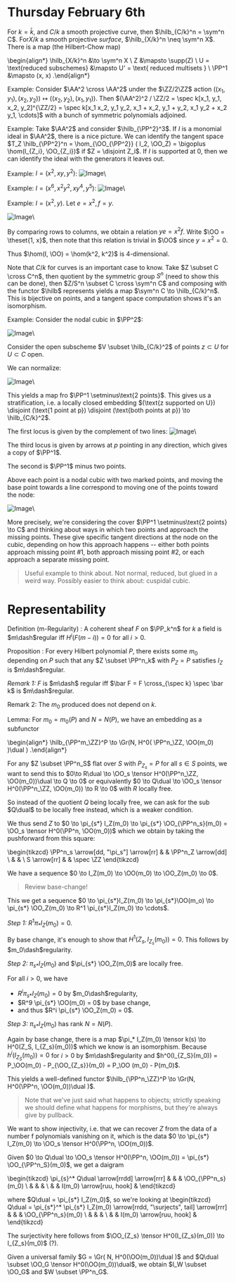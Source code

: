# Thursday February 6th

For $k=\bar k$, and $C/k$ a smooth projective curve, then $\hilb_{C/k}^n = \sym^n C$.
For$X/k$ a smooth projective  *surface*, $\hilb_{X/k}^n \neq \sym^n X$.
There is a map (the Hilbert-Chow map)

\begin{align*}
\hilb_{X/k}^n &\to \sym^n X \\
Z &\mapsto \supp(Z) \\
U  = \text{reduced subschemes} &\mapsto U' = \text{ reduced multisets } \\
\PP^1 &\mapsto (x, x)
.\end{align*}


Example:
Consider $\AA^2 \cross \AA^2$ under the $\ZZ/2\ZZ$ action $( (x_1, y_1), (x_2, y_2)) \mapsto ((x_2, y_2), (x_1, y_1))$.
Then $(\AA^2)^2 / \ZZ/2 = \spec k[x_1, y_1, x_2, y_2]^{\ZZ/2} = \spec k[x_1 x_2, y_1 y_2, x_1 + x_2, y_1 + y_2, x_1 y_2 + x_2 y_1, \cdots]$ with a bunch of symmetric polynomials adjoined.

Example:
Take $\AA^2$ and consider $\hilb_{\PP^2}^3$.
If $I$ is a monomial ideal in $\AA^2$, there is a nice picture.
We can identify the tangent space $T_Z \hilb_{\PP^2}^n = \hom_{\OO_{\PP^2}} ( I_2, \OO_Z) = \bigoplus \hom(I_{Z_i}, \OO_{Z_i})$ if $Z = \disjoint Z_i$.
If $I$ is supported at 0, then we can identify the ideal with the generators it leaves out.

Example: $I = (x^2, xy, y^2)$:
![Image](figures/2020-02-06-12:48.png)\

Example: $I = (x^6, x^2y^2, xy^4, y^5)$:
![Image](figures/2020-02-06-12:49.png)\

Example: $I = (x^2, y)$.
Let $e=x^2, f = y$.

![Image](figures/2020-02-06-12:54.png)\

By comparing rows to columns, we obtain a relation $ye = x^2 f$.
Write $\OO = \theset{1, x}$, then note that this relation is trivial in $\OO$ since $y=x^2=0$.

Thus $\hom(I, \OO) = \hom(k^2, k^2)$ is 4-dimensional.

Note that $C/k$ for curves is an important case to know.
Take $Z \subset C \cross C^n$, then quotient by the symmetric group $S^n$ (need to show this can be done), then $Z/S^n \subset C \cross \sym^n C$ and composing with the functor $\hilb$ represents yields a map $\sym^n C \to \hilb_{C/k}^n$.
This is bijective on points, and a tangent space computation shows it's an isomorphism.

Example:
Consider the nodal cubic in $\PP^2$:

![Image](figures/2020-02-06-13:01.png)\

Consider the open subscheme $V \subset \hilb_{C/k}^2$ of points $z \subset U$ for $U \subset C$ open.

We can normalize:

![Image](figures/2020-02-06-13:03.png)\

This yields a map fro $\PP^1 \setminus\text{2 points}$.
This gives us a stratification, i.e. a locally closed embedding $(\text{z supported on U}) \disjoint (\text{1 point at p}) \disjoint (\text{both points at p}) \to \hilb_{C/k}^2$.

The first locus is given by the complement of two lines:
![Image](figures/2020-02-06-13:08.png)\

The third locus is given by arrows at $p$ pointing in any direction, which gives a copy of $\PP^1$.

The second is $\PP^1$ minus two points.

Above each point is a nodal cubic with two marked points, and moving the base point towards a line correspond to moving one of the points toward the node:

![Image](figures/2020-02-06-13:11.png)\

More precisely, we're considering the cover $\PP^1 \setminus\text{2 points} \to C$ and thinking about ways in which two points and approach the missing points.
These give specific tangent directions at the node on the cubic, depending on how this approach happens -- either both points approach missing point #1, both approach missing point #2, or each approach a separate missing point.

> Useful example to think about. Not normal, reduced, but glued in a weird way.
> Possibly easier to think about: cuspidal cubic.

# Representability

Definition (m-Regularity)
: A coherent sheaf $F$ on $\PP_k^n$ for $k$ a field is $m\dash$regular iff $H^i(F(m-i)) = 0$ for all $i> 0$.

Proposition
: For every Hilbert polynomial $P$, there exists some $m_0$ depending on $P$  such that any $Z \subset \PP^n_k$ with $P_Z = P$ satisfies $I_Z$ is $m\dash$regular.

*Remark 1:*
$F$ is $m\dash$ regular iff $\bar F = F \cross_{\spec k} \spec \bar k$ is $m\dash$regular.

Remark 2:
The $m_0$ produced does not depend on $k$.

Lemma:
For $m_0 = m_0(P)$ and $N = N(P)$, we have an embedding as a subfunctor

\begin{align*}
\hilb_{\PP^m_\ZZ}^P \to \Gr(N, H^0( \PP^n_\ZZ, \OO(m_0)  )\dual )
.\end{align*}


For any $Z \subset \PP^n_S$ flat over $S$ with $P_{Z_s} = P$ for all $s\in S$ points, we want to send this to
$0\to R\dual \to \OO_s \tensor H^0(\PP^n_\ZZ, \OO(m_0))\dual \to Q \to 0$ or equivalently
$0 \to Q\dual \to \OO_s \tensor H^0(\PP^n_\ZZ, \OO(m_0)) \to R \to 0$
with $R$ locally free.


So instead of the quotient $Q$ being locally free, we can ask for the sub $Q\dual$ to be locally free instead, which is a weaker condition.

We thus send $Z$ to $0 \to \pi_{s*} I_Z(m_0) \to \pi_{s*} \OO_{\PP^n_s}(m_0) = \OO_s \tensor H^0(\PP^n, \OO(m_0))$ which we obtain by taking the pushforward from this square:

\begin{tikzcd}
\PP^n_s \arrow[dd, "\pi_s"] \arrow[rr] &  & \PP^n_Z \arrow[dd] \\
                                       &  &                    \\
S \arrow[rr]                           &  & \spec \ZZ
\end{tikzcd}

We have a sequence $0 \to I_Z(m_0) \to \OO(m_0) \to \OO_Z(m_0) \to 0$.

> Review base-change!

This we get a sequence $0 \to \pi_{s*}I_Z(m_0) \to \pi_{s*}\OO(m_o) \to \pi_{s*} \OO_Z(m_0) \to R^1 \pi_{s*}I_Z(m_0) \to \cdots$.

*Step 1:*
$R^1\pi_* I_Z(m_0) = 0$.

By base change, it's enough to show that $H^1(Z_s, I_{Z_s}(m_0)) = 0$.
This follows by $m_0\dash$regularity.

*Step 2:*
$\pi_{s*}I_Z(m_0)$ and $\pi_{s*} \OO_Z(m_0)$ are locally free.

For all $i>0$, we have

- $R^i \pi_{s*} I_Z(m_0) = 0$ by $m_0\dash$regularity,
- $R^9 \pi_{s*} \OO(m_0) = 0$ by base change,
- and thus $R^i \pi_{s*} \OO_Z(m_0) = 0$.

*Step 3:*
$\pi_{s*}I_Z(m_0)$ has rank $N = N(P)$.

Again by base change, there is a map $\pi_* I_Z(m_0) \tensor k(s) \to H^0(Z_S, I_{Z_s}(m_0))$ which we know is an isomorphism.
Because $h^i ( I_{Z_S}(m_0) ) = 0$ for $i>0$ by $m\dash$regularity and $h^0(I_{Z_S}(m_0)) = P_\OO(m_0) - P_{\OO_{Z_s}}(m_0) = P_\OO (m_0) - P(m_0)$.

This yields a well-defined functor $\hilb_{\PP^n_\ZZ}^P \to \Gr(N, H^0(\PP^n, \OO(m_0))\dual )$.

> Note that we've just said what happens to objects; strictly speaking we should define what happens for morphisms, but they're always give by pullback.

We want to show injectivity, i.e. that we can recover $Z$ from the data of a number f polynomials vanishing on it, which is the data $0 \to \pi_{s*} I_Z(m_0) \to \OO_s \tensor H^0(\PP^n, \OO(m_0))$.

Given $0 \to Q\dual \to \OO_s \tensor H^0(\PP^n, \OO(m_0)) = \pi_{s*} \OO_{\PP^n_S}(m_0)$, we get a daigram

\begin{tikzcd}
\pi_{s}^* Q\dual \arrow[rrdd] \arrow[rrr] &  &                          & \OO_{\PP^n_s}(m_0) \\
                                          &  &                          &                    \\
                                          &  & I(m_0) \arrow[ruu, hook] &
\end{tikzcd}

where $Q\dual = \pi_{s*} I_Z(m_0)$, so we're looking at
\begin{tikzcd}
Q\dual = \pi_{s*}^* \pi_{s*} I_Z(m_0) \arrow[rrdd, "\surjects", tail] \arrow[rrr] &  &                          & \OO_{\PP^n_s}(m_0) \\
                                                                                  &  &                          &                    \\
                                                                                  &  & I(m_0) \arrow[ruu, hook] &
\end{tikzcd}

The surjectivity here follows from $\OO_{Z_s} \tensor H^0(I_{Z_s}(m_0)) \to I_{Z_s}(m_0)$ (?).

Given a universal family $G = \Gr( N, H^0(\OO(m_0))\dual )$ and $Q\dual \subset \OO_G \tensor H^0(\OO(m_0))\dual$, we obtain $I_W \subset \OO_G$ and $W \subset \PP^n_G$.
